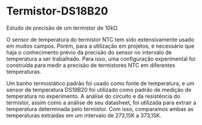 # Termistor-DS18B20
Estudo de precisão de um termistor de 10kΩ

O sensor de temperatura do termistor NTC tem sido extensivamente usado em muitos campos. Porém, para a utilização em projetos, é necessário que haja o conhecimento prévio da precisão do sensor no intervalo de temperatura a ser trabalhado. Para isso, uma configuração experimental foi construída para medir a precisão de termistores NTC em diferentes temperaturas.

Um banho termostático padrão foi usado como fonte de temperatura, e um sensor de temperatura DS18B20 foi utilizado como padrão de medição de temperatura no experimento. A análise do circuito e da resistência do termistor, assim como a análise de seu datasheet, foi utilizada para extrair a temperatura determinada pelo termistor. Com isso, comparamos ambas as temperaturas extraídas em um intervalo de 273,15K a 373,15K.

